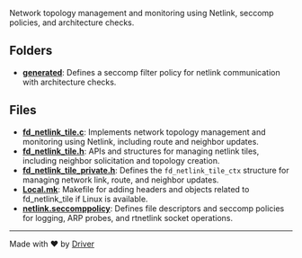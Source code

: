 <!--------------------------------------------------------------------------------->
<!-- IMPORTANT: This file is auto-generated by Driver (https://driver.ai). -------->
<!-- Manual edits may be overwritten on future commits. --------------------------->
<!--------------------------------------------------------------------------------->

Network topology management and monitoring using Netlink, seccomp policies, and architecture checks.

## Folders
- **[generated](generated/README.md)**: Defines a seccomp filter policy for netlink communication with architecture checks.

## Files
- **[fd_netlink_tile.c](fd_netlink_tile.c.md)**: Implements network topology management and monitoring using Netlink, including route and neighbor updates.
- **[fd_netlink_tile.h](fd_netlink_tile.h.md)**: APIs and structures for managing netlink tiles, including neighbor solicitation and topology creation.
- **[fd_netlink_tile_private.h](fd_netlink_tile_private.h.md)**: Defines the `fd_netlink_tile_ctx` structure for managing network link, route, and neighbor updates.
- **[Local.mk](Local.mk.md)**: Makefile for adding headers and objects related to fd_netlink_tile if Linux is available.
- **[netlink.seccomppolicy](netlink.seccomppolicy.md)**: Defines file descriptors and seccomp policies for logging, ARP probes, and rtnetlink socket operations.

---
Made with ❤️ by [Driver](https://www.driver.ai/)